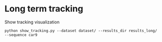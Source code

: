 # Long term tracking

Show tracking visualization
```
python show_tracking.py --dataset dataset/ --results_dir results_long/ --sequence car9
```

